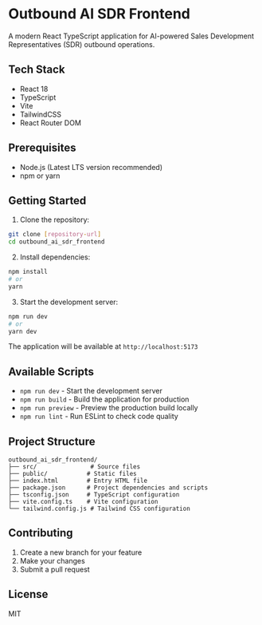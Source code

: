 # Outbound AI SDR Frontend

A modern React TypeScript application for AI-powered Sales Development Representatives (SDR) outbound operations.

## Tech Stack

- React 18
- TypeScript
- Vite
- TailwindCSS
- React Router DOM

## Prerequisites

- Node.js (Latest LTS version recommended)
- npm or yarn

## Getting Started

1. Clone the repository:
```bash
git clone [repository-url]
cd outbound_ai_sdr_frontend
```

2. Install dependencies:
```bash
npm install
# or
yarn
```

3. Start the development server:
```bash
npm run dev
# or
yarn dev
```

The application will be available at `http://localhost:5173`

## Available Scripts

- `npm run dev` - Start the development server
- `npm run build` - Build the application for production
- `npm run preview` - Preview the production build locally
- `npm run lint` - Run ESLint to check code quality

## Project Structure

```
outbound_ai_sdr_frontend/
├── src/               # Source files
├── public/           # Static files
├── index.html        # Entry HTML file
├── package.json      # Project dependencies and scripts
├── tsconfig.json     # TypeScript configuration
├── vite.config.ts    # Vite configuration
└── tailwind.config.js # Tailwind CSS configuration
```

## Contributing

1. Create a new branch for your feature
2. Make your changes
3. Submit a pull request

## License

MIT
